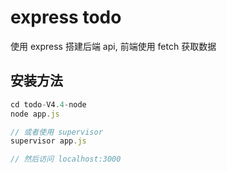 # express todo

使用 express 搭建后端 api, 前端使用 fetch 获取数据

## 安装方法

```js
cd todo-V4.4-node
node app.js

// 或者使用 supervisor
supervisor app.js

// 然后访问 localhost:3000
```
